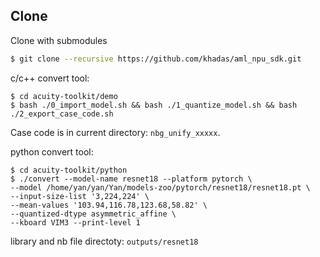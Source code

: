 ## Clone

Clone with submodules

```sh
$ git clone --recursive https://github.com/khadas/aml_npu_sdk.git
```

c/c++ convert tool:

```
$ cd acuity-toolkit/demo
$ bash ./0_import_model.sh && bash ./1_quantize_model.sh && bash ./2_export_case_code.sh
```

Case code is in current directory: `nbg_unify_xxxxx`.

python convert tool:

```
$ cd acuity-toolkit/python
$ ./convert --model-name resnet18 --platform pytorch \
--model /home/yan/yan/Yan/models-zoo/pytorch/resnet18/resnet18.pt \
--input-size-list '3,224,224' \
--mean-values '103.94,116.78,123.68,58.82' \
--quantized-dtype asymmetric_affine \
--kboard VIM3 --print-level 1
```

library and nb file directoty: `outputs/resnet18`



